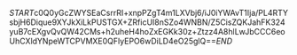 $START$c0Q0yGcZWYSEaCsrrRI+xnpPZgT4m1LXVbj6/iJ0iYWAvT1Ija/PL4RTYsbjH6Dique9XYJkXiLkPUSTGX+ZRficUI8nSZo4WNBN/Z5CisZQKJahFK324yuB7cEXgvQvQW42CMs+h2uheH4hoZxEGKk30z+Ztzz4A8hlLwJbCCC6eoUhCXldYNpeWTCPVMXE0QFlyEPO6wDiLD4eO25glQ==$END$